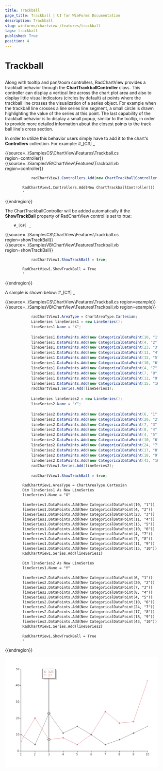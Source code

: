 ```yaml
---
title: Trackball
page_title: Trackball | UI for WinForms Documentation
description: Trackball
slug: winforms/chartview-/features/trackball
tags: trackball
published: True
position: 4
---
```


# Trackball



## 

Along with tooltip and pan/zoom controllers, RadChartView provides a trackball
          behavior through the __ChartTrackballController__ class.
          This controller can display a vertical line across the chart plot area and
          also to display little visual indicators (circles by default) at points where
          the trackball line crosses the visualization of a series object.
          For example when the trackball line crosses a line series line segment,
          a small circle is drawn highlighting the value of the series at this point.
          The last capability of the trackball behavior is to display a small popup,
          similar to the tooltip, in order to provide more detailed information
          about the closest points to the track ball line's cross section.
        

In order to utilize this behavior users simply have to
          add it to the chart's __Controllers__ collection. For example:
        #_[C#] _

	



{{source=..\SamplesCS\ChartView\Features\Trackball.cs region=controller}} 
{{source=..\SamplesVB\ChartView\Features\Trackball.vb region=controller}} 

````C#
            radChartView1.Controllers.Add(new ChartTrackballController());
````
````VB.NET
        RadChartView1.Controllers.Add(New ChartTrackballController())
        '
````

{{endregion}} 




The ChartTrackballController will be added automatically if the __ShowTrackBall__ property of RadChartView control is set to *true*:
        
        #_[C#] _

	



{{source=..\SamplesCS\ChartView\Features\Trackball.cs region=showTrackBall}} 
{{source=..\SamplesVB\ChartView\Features\Trackball.vb region=showTrackBall}} 

````C#
            radChartView1.ShowTrackBall = true;
````
````VB.NET
        RadChartView1.ShowTrackBall = True
        '
````

{{endregion}} 




A sample is shown below:
        #_[C#] _

	



{{source=..\SamplesCS\ChartView\Features\Trackball.cs region=example}} 
{{source=..\SamplesVB\ChartView\Features\Trackball.vb region=example}} 

````C#
            radChartView1.AreaType = ChartAreaType.Cartesian;
            LineSeries lineSeries1 = new LineSeries();
            lineSeries1.Name = "X";

            lineSeries1.DataPoints.Add(new CategoricalDataPoint(10, "1"));
            lineSeries1.DataPoints.Add(new CategoricalDataPoint(4, "2"));
            lineSeries1.DataPoints.Add(new CategoricalDataPoint(23, "3"));
            lineSeries1.DataPoints.Add(new CategoricalDataPoint(11, "4"));
            lineSeries1.DataPoints.Add(new CategoricalDataPoint(15, "5"));
            lineSeries1.DataPoints.Add(new CategoricalDataPoint(10, "6"));
            lineSeries1.DataPoints.Add(new CategoricalDataPoint(4, "7"));
            lineSeries1.DataPoints.Add(new CategoricalDataPoint(7, "8"));
            lineSeries1.DataPoints.Add(new CategoricalDataPoint(11, "9"));
            lineSeries1.DataPoints.Add(new CategoricalDataPoint(15, "10"));
            radChartView1.Series.Add(lineSeries1);

            LineSeries lineSeries2 = new LineSeries();
            lineSeries2.Name = "Y";

            lineSeries2.DataPoints.Add(new CategoricalDataPoint(6, "1"));
            lineSeries2.DataPoints.Add(new CategoricalDataPoint(20, "2"));
            lineSeries2.DataPoints.Add(new CategoricalDataPoint(7, "3"));
            lineSeries2.DataPoints.Add(new CategoricalDataPoint(8, "4"));
            lineSeries2.DataPoints.Add(new CategoricalDataPoint(4, "5"));
            lineSeries2.DataPoints.Add(new CategoricalDataPoint(10, "6"));
            lineSeries2.DataPoints.Add(new CategoricalDataPoint(24, "7"));
            lineSeries2.DataPoints.Add(new CategoricalDataPoint(17, "8"));
            lineSeries2.DataPoints.Add(new CategoricalDataPoint(18, "9"));
            lineSeries2.DataPoints.Add(new CategoricalDataPoint(43, "10"));
            radChartView1.Series.Add(lineSeries2);

            radChartView1.ShowTrackBall = true;
````
````VB.NET
        RadChartView1.AreaType = ChartAreaType.Cartesian
        Dim lineSeries1 As New LineSeries
        lineSeries1.Name = "X"

        lineSeries1.DataPoints.Add(New CategoricalDataPoint(10, "1"))
        lineSeries1.DataPoints.Add(New CategoricalDataPoint(4, "2"))
        lineSeries1.DataPoints.Add(New CategoricalDataPoint(23, "3"))
        lineSeries1.DataPoints.Add(New CategoricalDataPoint(11, "4"))
        lineSeries1.DataPoints.Add(New CategoricalDataPoint(15, "5"))
        lineSeries1.DataPoints.Add(New CategoricalDataPoint(10, "6"))
        lineSeries1.DataPoints.Add(New CategoricalDataPoint(4, "7"))
        lineSeries1.DataPoints.Add(New CategoricalDataPoint(7, "8"))
        lineSeries1.DataPoints.Add(New CategoricalDataPoint(11, "9"))
        lineSeries1.DataPoints.Add(New CategoricalDataPoint(15, "10"))
        RadChartView1.Series.Add(lineSeries1)

        Dim lineSeries2 As New LineSeries
        lineSeries1.Name = "Y"

        lineSeries2.DataPoints.Add(New CategoricalDataPoint(6, "1"))
        lineSeries2.DataPoints.Add(New CategoricalDataPoint(20, "2"))
        lineSeries2.DataPoints.Add(New CategoricalDataPoint(7, "3"))
        lineSeries2.DataPoints.Add(New CategoricalDataPoint(8, "4"))
        lineSeries2.DataPoints.Add(New CategoricalDataPoint(4, "5"))
        lineSeries2.DataPoints.Add(New CategoricalDataPoint(10, "6"))
        lineSeries2.DataPoints.Add(New CategoricalDataPoint(24, "7"))
        lineSeries2.DataPoints.Add(New CategoricalDataPoint(17, "8"))
        lineSeries2.DataPoints.Add(New CategoricalDataPoint(18, "9"))
        lineSeries2.DataPoints.Add(New CategoricalDataPoint(43, "10"))
        RadChartView1.Series.Add(lineSeries2)

        RadChartView1.ShowTrackBall = True
        '
````

{{endregion}} 


![chartview-features-trackball 001](images/chartview-features-trackball001.png)
